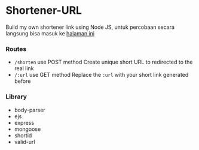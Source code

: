 # Shortener-URL
Build my own shortener link using Node JS, untuk percobaan secara langsung bisa masuk ke [halaman ini](https://shortener.andriawan24.xyz/)

### Routes
* ```/shorten``` use POST method
Create unique short URL to redirected to the real link
* ```/:url``` use GET method
Replace the ```:url``` with your short link generated before

### Library
* body-parser
* ejs
* express
* mongoose
* shortid
* valid-url
